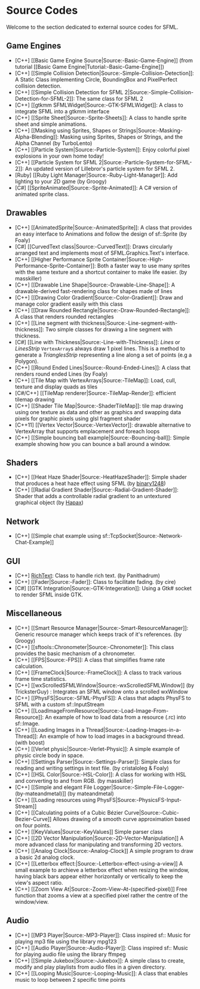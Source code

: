 # Source Codes

Welcome to the section dedicated to external source codes for SFML.

## Game Engines
* [C++] [[Basic Game Engine Source|Source:-Basic-Game-Engine]] (from tutorial [[Basic Game Engine|Tutorial:-Basic-Game-Engine]])
* [C++] [[Simple Collision Detection|Source:-Simple-Collision-Detection]]: A Static Class implementing Circle, BoundingBox and PixelPerfect collision detection.
* [C++] [[Simple Collision Detection for SFML 2|Source:-Simple-Collision-Detection-for-SFML-2]]: The same class for SFML 2
* [C++] [[gtkmm SFMLWidget|Source:-GTK-SFMLWidget]]: A class to integrate SFML into a gtkmm interface
* [C++] [[Sprite Sheet|Source:-Sprite-Sheets]]: A class to handle sprite sheet and simple animations.
* [C++] [[Masking using Sprites, Shapes or Strings|Source:-Masking-Alpha-Blending]]: Masking using Sprites, Shapes or Strings, and the Alpha Channel (by TurboLento)
* [C++] [[Particle System|Source:-Particle-System]]: Enjoy colorful pixel explosions in your own home today!
* [C++] [[Particle System for SFML 2|Source:-Particle-System-for-SFML-2]]: An updated version of Lillebror's particle system for SFML 2.
* [Ruby] [[Ruby Light Manager|Source:-Ruby-Light-Manager]]: Add lighting to your 2D game (by Groogy)
* [C#] [[SpriteAnimated|Source:-Sprite-Animated]]: A C# version of animated sprite class.

## Drawables
* [C++] [[AnimatedSprite|Source:-AnimatedSprite]]: A class that provides an easy interface to Animations and follow the design of sf::Sprite (by Foaly)
* [C#] [[CurvedText class|Source:-CurvedText]]: Draws circularly arranged text and implements most of SFML.Graphics.Text's interface.
* [C++] [[Higher Performance Sprite Container|Source:-High-Performance-Sprite-Container]]: Both a faster way to use many sprites with the same texture and a shortcut container to make life easier. (by masskiller)
* [C++] [[Drawable Line Shape|Source:-Drawable-Line-Shape]]: A drawable-derived fast-rendering class for shapes made of lines
* [C++] [[Drawing Color Gradient|Source:-Color-Gradient]]: Draw and manage color gradient easily with this class
* [C++] [[Draw Rounded Rectangle|Source:-Draw-Rounded-Rectangle]]: A class that renders rounded rectangles
* [C++] [[Line segment with thickness|Source:-Line-segment-with-thickness]]: Two simple classes for drawing a line segment with thickness.
* [C#] [[Line with Thickness|Source:-Line-with-Thickness]]: _Lines_ or _LinesStrip_ `VertexArray`s always draw 1 pixel lines. This is a method to generate a _TrianglesStrip_ representing a line along a set of points (e.g a Polygon).
* [C++] [[Round Ended Lines|Source:-Round-Ended-Lines]]: A class that renders round ended Lines (by Foaly)
* [C++] [[Tile Map with VertexArrays|Source:-TileMap]]: Load, cull, texture and display quads as tiles
* [C#/C++] [[TileMap renderer|Source:-TileMap-Render]]: efficient tilemap drawing
* [C++] [[Shader Tile Map|Source:-ShaderTileMap]]: tile map drawing using one texture as data and other as graphics and swapping data pixels for graphic pixels using glsl fragment shader
* [C++11] [[Vertex Vector|Source:-VertexVector]]: drawable alternative to VertexArray that supports emplacement and foreach loops
* [C++] [[Simple bouncing ball example|Source:-Bouncing-ball]]: Simple example showing how you can bounce a ball around a window.

## Shaders
* [C++] [[Heat Haze Shader|Source:-HeatHazeShader]]: Simple shader that produces a heat haze effect using SFML (by [binary1248](https://github.com/binary1248))
* [C++] [[Radial Gradient Shader|Source:-Radial-Gradient-Shader]]: Shader that adds a controllable radial gradient to an untextured graphical object (by [Hapax](https://github.com/hapaxia))

## Network
* [C++] [[Simple chat example using sf::TcpSocket|Source:-Network-Chat-Example]]

## GUI
* [C++] [RichText](https://github.com/Skyrpex/RichText#readme): Class to handle rich text. (by Panithadrum)
* [C++] [[Fader|Source:-Fader]]: Class to facilitate fading. (by cire)
* [C#] [[GTK Integration|Source:-GTK-Integeration]]: Using a Gtk# socket to render SFML inside GTK.

## Miscellaneous
* [C++] [[Smart Resource Manager|Source:-Smart-ResourceManager]]: Generic resource manager which keeps track of it's references. (by Groogy)
* [C++] [[sftools::Chronometer|Source:-Chronometer]]: This class provides the basic mechanism of a chronometer.
* [C++] [[FPS|Source:-FPS]]: A class that simplifies frame rate calculation.
* [C++] [[FrameClock|Source:-FrameClock]]: A class to track various frame time statistics.
* [C++] [[wxScrolledSFMLWindow|Source:-wxScrolledSFMLWindow]] (by TricksterGuy) : Integrates an SFML window onto a scrolled wxWindow
* [C++] [[PhysFS|Source:-SFML-PhysFS]]: A class that adapts PhysFS to SFML with a custom sf::InputStream
* [C++] [[LoadImageFromResource|Source:-Load-Image-From-Resource]]: An example of how to load data from a resource (.rc) into sf::Image.
* [C++] [[Loading Images in a Thread|Source:-Loading-Images-in-a-Thread]]: An example of how to load images in a background thread. (with boost)
* [C++] [[Verlet physic|Source:-Verlet-Physic]]: A simple example of physic circle body in space.
* [C++] [[Settings Parser|Source:-Settings-Parser]]: Simple class for reading and writing settings in text file. (by cristaloleg & Foaly)
* [C++] [[HSL Color|Source:-HSL-Color]]: A class for working with HSL and converting to and from RGB. (by masskiller)
* [C++] [[Simple and elegant File Logger|Source:-Simple-File-Logger-(by-mateandmetal)]] (by mateandmetal)
* [C++] [[Loading resources using PhysFS|Source:-PhysicsFS-Input-Stream]]
* [C++] [[Calculating points of a Cubic Bézier Curve|Source:-Cubic-Bezier-Curve]] Allows drawing of a smooth curve approximation based on four points.
* [C++] [[KeyValues|Source:-KeyValues]] Simple parser class
* [C++] [[2D Vector Manipulation|Source:-2D-Vector-Manipulation]] A more advanced class for manipulating and transforming 2D vectors.
* [C++] [[Analog Clock|Source:-Analog-Clock]] A simple program to draw a basic 2d analog clock.
* [C++] [[Letterbox effect:|Source:-Letterbox-effect-using-a-view]] A small example to archieve a letterbox effect when resizing the window, having black bars appear either horizontally or vertically to keep the view's aspect ratio.
* [C++] [[Zoom View At|Source:-Zoom-View-At-(specified-pixel)]] Free function that zooms a view at a specified pixel rather the centre of the window/view.

## Audio
* [C++] [[MP3 Player|Source:-MP3-Player]]: Class inspired sf:: Music for playing mp3 file using the library mpg123
* [C++] [[Audio Player|Source:-Audio-Player]]: Class inspired sf:: Music for playing audio file using the library ffmpeg
* [C++] [[Simple Jukebox|Source:-Jukebox]]: A simple class to create, modify and play playlists from audio files in a given directory.
* [C++] [[Looping Music|Source:-Looping-Music]]: A class that enables music to loop between 2 specific time points